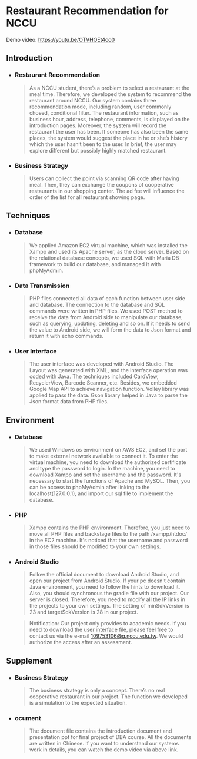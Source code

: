 # Restaurant Recommendation for NCCU

Demo video: https://youtu.be/OTVHOEt4oo0

Introduction
----
* ### Restaurant Recommendation
  >As a NCCU student, there’s a problem to select a restaurant at the meal time. Therefore, we developed the system to recommend the restaurant around NCCU. Our system contains three recommendation mode, including random, user commonly chosed, conditional filter. The restaurant information, such as business hour, address, telephone, comments, is displayed on the introduction pages. Moreover, the system will record the restaurant the user has been. If someone has also been the same places, the system would suggest the place in he or she’s history which the user hasn’t been to the user. In brief, the user may explore different but possibly highly matched restaurant.

* ### Business Strategy
  >Users can collect the point via scanning QR code after having meal. Then, they can exchange the coupons of cooperative restaurants in our shopping center. The ad fee will influence the order of the list for all restaurant showing page.

Techniques
----
* ### Database
  >We applied Amazon EC2 virtual machine, which was installed the Xampp and used its Apache server, as the cloud server. Based on the relational database concepts, we used SQL with Maria DB framework to build our database, and managed it with phpMyAdmin.

* ### Data Transmission
  >PHP files connected all data of each function between user side and database. The connection to the database and SQL commands were written in PHP files. We used POST method to receive the data from Android side to manipulate our database, such as querying, updating, deleting and so on. If it needs to send the value to Android side, we will form the data to Json format and return it with echo commands.

* ### User Interface
  > The user interface was developed with Android Studio. The Layout was generated with XML, and the interface operation was coded with Java. The techniques included CardView, RecyclerView, Barcode Scanner, etc. Besides, we embedded Google Map API to achieve navigation function. Volley library was applied to pass the data. Gson library helped in Java to parse the Json format data from PHP files.

Environment
----
* ### Database
  > We used Windows os environment on AWS EC2, and set the port to make external network available to connect it. To enter the virtual machine, you need to download the authorized certificate and type the password to login. In the machine, you need to download Xampp and set the username and the password. It's necessary to start the functions of Apache and MySQL. Then, you can be access to phpMyAdmin after linking to the localhost(127.0.0.1), and import our sql file to implement the database.

* ### PHP
  >Xampp contains the PHP environment. Therefore, you just need to move all PHP files and backstage files to the path /xampp/htdoc/ in the EC2 machine. It's noticed that the username and password in those files should be modified to your own settings.

* ### Android Studio
  > Follow the official document to download Android Studio, and open our project from Android Studio. If your pc doesn't contain Java environment, you need to follow the hints to download it. Also, you should synchronous the gradle file with our project. Our server is closed. Therefore, you need to modify all the IP links in the projects to your own settings. The setting of minSdkVersion is 23 and targetSdkVersion is 28 in our project.

  >Notification: Our project only provides to academic needs. If you need to download the user interface file, please feel free to contact us via the e-mail 109753106@g.nccu.edu.tw. We would authorize the access after an assessment.

Supplement
----
* ### Business Strategy
  >The business strategy is only a concept. There’s no real cooperative restaurant in our project. The function we developed is a simulation to the expected situation.

* ### ocument
  >The document file contains the introduction document and presentation ppt for final project of DBA course. All the documents are written in Chinese. If you want to understand our systems work in details, you can watch the demo video via above link.
